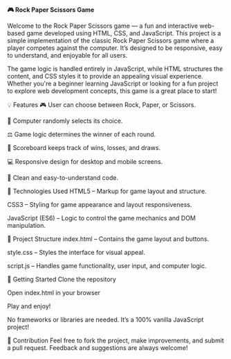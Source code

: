 
**🎮 Rock Paper Scissors Game**

Welcome to the Rock Paper Scissors game — a fun and interactive web-based game developed using HTML, CSS, and JavaScript. This project is a simple implementation of the classic Rock Paper Scissors game where a player competes against the computer. It’s designed to be responsive, easy to understand, and enjoyable for all users.

The game logic is handled entirely in JavaScript, while HTML structures the content, and CSS styles it to provide an appealing visual experience. Whether you're a beginner learning JavaScript or looking for a fun project to explore web development concepts, this game is a great place to start!

💡 Features
🎮 User can choose between Rock, Paper, or Scissors.

🤖 Computer randomly selects its choice.

⚖️ Game logic determines the winner of each round.

🧠 Scoreboard keeps track of wins, losses, and draws.

💻 Responsive design for desktop and mobile screens.

🧼 Clean and easy-to-understand code.

🔧 Technologies Used
HTML5 – Markup for game layout and structure.

CSS3 – Styling for game appearance and layout responsiveness.

JavaScript (ES6) – Logic to control the game mechanics and DOM manipulation.

📁 Project Structure
index.html – Contains the game layout and buttons.

style.css – Styles the interface for visual appeal.

script.js – Handles game functionality, user input, and computer logic.

🚀 Getting Started
Clone the repository

Open index.html in your browser

Play and enjoy!

No frameworks or libraries are needed. It’s a 100% vanilla JavaScript project!

🤝 Contribution
Feel free to fork the project, make improvements, and submit a pull request. Feedback and suggestions are always welcome!

